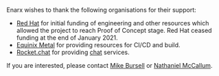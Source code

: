 Enarx wishes to thank the following organisations for their support:


* [Red Hat](https://www.redhat.com) for initial funding of engineering and 
other resources which allowed the project to reach Proof of Concept stage. Red
Hat ceased funding at the end of January 2021.
* [Equinix Metal](https://metal.equinix.com/) for providing resources for 
CI/CD and build.
* [Rocket.chat](https://rocket.chat/) for providing [chat](https://chat.enarx.dev)
 services.

If you are interested, please contact [Mike Bursell](https://github.com/MikeCamel) 
or [Nathaniel McCallum](https://github.com/npmccallum).

